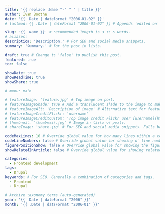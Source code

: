 ```yaml
---
title: '{{ replace .Name "-" " " | title }}'
author: Ivan Boothe
date: '{{ .Date | dateFormat "2006-01-02" }}'
# lastmod: {{ .Date | dateFormat "2006-01-02" }} # Appends 'edited on' to the publish date

slug: '{{ .Name }}' # Recommended length is 3 to 5 words.
# aliases:
description: 'Description.' # For SEO and social media snippets.
summary: 'Summary.' # For the post in lists.

draft: true # Change to 'false' to publish this post.
featured: true
toc: false

showDate: true
showReadTime: true
showShare: true

# menu: main

# featureImage: 'feature.jpg' # Top image on post.
# featureImageShade: true # Add a translucent shade to the image to make overlaid text easier to read.
# featureImageAlt: 'Description of image' # Alternative text for featured image.
# featureImageCreditFlickr: 'username'
# featureImageCreditCustom: 'Top image credit Flickr user [username](https://www.flickr.com/photos/username).'
# thumbnail: 'thumbnail.jpg' # Image in lists of posts.
# shareImage: 'share.jpg' # For SEO and social media snippets. Falls back to thumbnail (if set) or featureImage.

codeMaxLines: 10 # Override global value for how many lines within a code block before auto-collapsing.
codeLineNumbers: false # Override global value for showing of line numbers within code block.
figurePositionShow: false # Override global value for showing the figure label.
showRelatedInArticle: false # Override global value for showing related posts in this series at the end of the content.

categories:
  - Frontend development
tags:
  - Drupal
keywords: # For SEO. Generally a combination of categories and tags.
  - Frontend
  - Drupal

# Archive taxonomy terms (auto-generated)
year: '{{ .Date | dateFormat "2006" }}'
month: '{{ .Date | dateFormat "2006-01" }}'
---
```

